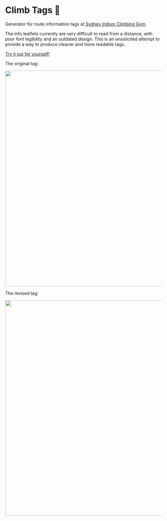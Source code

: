 # Climb Tags 🧗

Generator for route information tags at [Sydney Indoor Climbing Gym](http://indoorclimbing.com.au).

The info leaflets currently are very difficult to read from a distance, with poor font legibility and an outdated design. This is an unsolicited attempt to provide a way to produce cleaner and more readable tags.

[Try it out for yourself!](https://climb-tag-generator.netlify.app)

The original tag:

<img width="692" src="https://user-images.githubusercontent.com/1286001/161546082-84bf6277-04e1-43e8-be9c-a59b018f1bdb.jpeg">

The revised tag:

<img width="692" src="https://user-images.githubusercontent.com/1286001/161546775-74db193e-ed19-4217-a67b-f8a27d3c100c.png">
